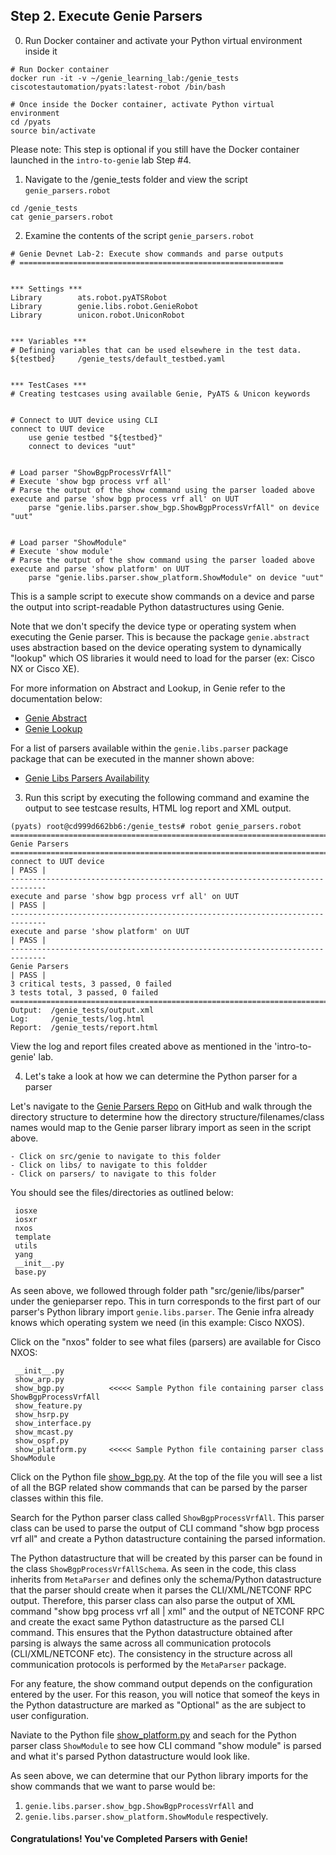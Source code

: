 ## Step 2. Execute Genie Parsers


0. Run Docker container and activate your Python virtual environment inside it

```
# Run Docker container
docker run -it -v ~/genie_learning_lab:/genie_tests ciscotestautomation/pyats:latest-robot /bin/bash

# Once inside the Docker container, activate Python virtual environment
cd /pyats
source bin/activate
```

Please note: This step is optional if you still have the Docker container launched in the `intro-to-genie` lab Step #4.


1. Navigate to the /genie_tests folder and view the script `genie_parsers.robot`

```
cd /genie_tests
cat genie_parsers.robot
```


2. Examine the contents of the script `genie_parsers.robot`

```
# Genie Devnet Lab-2: Execute show commands and parse outputs
# ===========================================================


*** Settings ***
Library        ats.robot.pyATSRobot
Library        genie.libs.robot.GenieRobot
Library        unicon.robot.UniconRobot


*** Variables ***
# Defining variables that can be used elsewhere in the test data.
${testbed}     /genie_tests/default_testbed.yaml


*** TestCases ***
# Creating testcases using available Genie, PyATS & Unicon keywords


# Connect to UUT device using CLI
connect to UUT device
    use genie testbed "${testbed}"
    connect to devices "uut"


# Load parser "ShowBgpProcessVrfAll"
# Execute 'show bgp process vrf all'
# Parse the output of the show command using the parser loaded above
execute and parse 'show bgp process vrf all' on UUT
    parse "genie.libs.parser.show_bgp.ShowBgpProcessVrfAll" on device "uut"


# Load parser "ShowModule"
# Execute 'show module'
# Parse the output of the show command using the parser loaded above
execute and parse 'show platform' on UUT
    parse "genie.libs.parser.show_platform.ShowModule" on device "uut"
```

This is a sample script to execute show commands on a device and parse the output into script-readable Python datastructures using Genie.

Note that we don't specify the device type or operating system when executing the Genie parser. This is because the package `genie.abstract` uses abstraction based on the device operating system to dynamically "lookup" which OS libraries it would need to load for the parser (ex: Cisco NX or Cisco XE).

For more information on Abstract and Lookup, in Genie refer to the documentation below:
- [Genie Abstract](https://pubhub.devnetcloud.com/media/pyats-packages/docs/abstract/introduction.html)
- [Genie Lookup](https://pubhub.devnetcloud.com/media/pyats-packages/docs/abstract/lookup_class.html)

For a list of parsers available within the `genie.libs.parser` package package that can be executed in the manner shown above:
- [Genie Libs Parsers Availability](https://github.com/CiscoTestAutomation/genieparser)

3. Run this script by executing the following command and examine the output to see testcase results, HTML log report and XML output.

```
(pyats) root@cd999d662bb6:/genie_tests# robot genie_parsers.robot
==============================================================================
Genie Parsers
==============================================================================
connect to UUT device                                                 | PASS |
------------------------------------------------------------------------------
execute and parse 'show bgp process vrf all' on UUT                   | PASS |
------------------------------------------------------------------------------
execute and parse 'show platform' on UUT                              | PASS |
------------------------------------------------------------------------------
Genie Parsers                                                         | PASS |
3 critical tests, 3 passed, 0 failed
3 tests total, 3 passed, 0 failed
==============================================================================
Output:  /genie_tests/output.xml
Log:     /genie_tests/log.html
Report:  /genie_tests/report.html
```

View the log and report files created above as mentioned in the 'intro-to-genie' lab.


4. Let's take a look at how we can determine the Python parser for a parser

Let's navigate to the [Genie Parsers Repo](https://github.com/CiscoTestAutomation/genieparser) on GitHub and walk through the directory structure to determine how the directory structure/filenames/class names would map to the Genie parser library import as seen in the script above.

	- Click on src/genie to navigate to this folder
	- Click on libs/ to navigate to this foldder
	- Click on parsers/ to navigate to this folder

You should see the files/directories as outlined below:

```
 iosxe
 iosxr
 nxos
 template
 utils
 yang
 __init__.py
 base.py
```

As seen above, we followed through folder path "src/genie/libs/parser" under the genieparser repo. This in turn corresponds to the first part of our parser's Python library import `genie.libs.parser`. The Genie infra already knows which operating system we need (in this example: Cisco NXOS).

Click on the "nxos" folder to see what files (parsers) are available for Cisco NXOS:

```
 __init__.py
 show_arp.py
 show_bgp.py          <<<<< Sample Python file containing parser class ShowBgpProcessVrfAll
 show_feature.py
 show_hsrp.py
 show_interface.py
 show_mcast.py
 show_ospf.py
 show_platform.py     <<<<< Sample Python file containing parser class ShowModule
```

Click on the Python file [show_bgp.py](https://github.com/CiscoTestAutomation/genieparser/blob/master/src/genie/libs/parser/nxos/show_bgp.py). At the top of the file you will see a list of all the BGP related show commands that can be parsed by the parser classes within this file.

Search for the Python parser class called `ShowBgpProcessVrfAll`. This parser class can be used to parse the output of CLI command "show bgp process vrf all" and create a Python datastructure containing the parsed information.

The Python datastructure that will be created by this parser can be found in the class `ShowBgpProcessVrfAllSchema`. As seen in the code, this class inherits from `MetaParser` and defines only the schema/Python datastructure that the parser should create when it parses the CLI/XML/NETCONF RPC output. Therefore, this parser class can also parse the output of XML command "show bpg process vrf all | xml" and the output of NETCONF RPC and create the exact same Python datastructure as the parsed CLI command. This ensures that the Python datastructure obtained after parsing is always the same across all communication protocols (CLI/XML/NETCONF etc). The consistency in the structure across all communication protocols is performed by the `MetaParser` package.

For any feature, the show command output depends on the configuration entered by the user. For this reason, you will notice that someof the keys in the Python datastructure are marked as "Optional" as the are subject to user configuration.

Naviate to the Python file [show_platform.py](https://github.com/CiscoTestAutomation/genieparser/blob/master/src/genie/libs/parser/nxos/show_platform.py) and seach for the Python parser class `ShowModule` to see how CLI command "show module" is parsed and what it's parsed Python datastructure would look like.

As seen above, we can determine that our Python library imports for the show commands that we want to parse would be:
1. `genie.libs.parser.show_bgp.ShowBgpProcessVrfAll` and
2. `genie.libs.parser.show_platform.ShowModule` respectively.


#### Congratulations! You've Completed Parsers with Genie!
